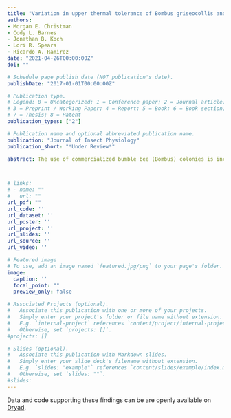```yaml
---
title: "Variation in upper thermal tolerance of Bombus griseocollis and B. impatiens (Hymenoptera: Apidae)"
authors:
- Morgan E. Christman
- Cody L. Barnes
- Jonathan B. Koch
- Lori R. Spears
- Ricardo A. Ramirez
date: "2021-04-26T00:00:00Z"
doi: ""

# Schedule page publish date (NOT publication's date).
publishDate: "2017-01-01T00:00:00Z"

# Publication type.
# Legend: 0 = Uncategorized; 1 = Conference paper; 2 = Journal article;
# 3 = Preprint / Working Paper; 4 = Report; 5 = Book; 6 = Book section;
# 7 = Thesis; 8 = Patent
publication_types: ["2"]

# Publication name and optional abbreviated publication name.
publication: "Journal of Insect Physiology"
publication_short: "*Under Review*"

abstract: The use of commercialized bumble bee (Bombus) colonies is increasing throughout the U.S. In order to make Bombus colonies available to producers across the country, there is an opportunity to diversify the market with species that are endemic to the areas they are employed. Identifying species’ tolerance to environmental extremes can assist with the commercialization of colonies for specific cropping systems and geographic regions. Here, we compared the upper thermal tolerance of two endemic North American bumble bee species - Bombus impatiens, a successfully commercialized species found in the eastern U.S., and Bombus griseocollis, a broadly distributed species that has not yet been commercialized. Additionally, we tested whether upper thermal tolerance varied within species by intertegular distance (ITD), body mass, and percent lipid. We found that the larger, wild B. griseocollis had a significantly higher thermal tolerance at death than the smaller, commercial B. impatiens (46.39C and 45.36C, respectively). However, within a species, temperature at death increased with lower ITD and dry mass, suggesting that smaller individuals have a higher thermal tolerance than their larger counterparts. A higher thermal tolerance is advantageous for colony commercialization, particularly in the western U.S. where temperatures are increasing due to ongoing and projected climate change. Overall, we found that B. griseocollis exhibit promising traits that are conducive for commercialization and could be a key species for pollination in diverse regions throughout the U.S. 



# links:
# - name: ""
#   url: ""
url_pdf: ""
url_code: ''
url_dataset: ''
url_poster: ''
url_project: ''
url_slides: ''
url_source: ''
url_video: ''

# Featured image
# To use, add an image named `featured.jpg/png` to your page's folder. 
image:
  caption: ''
  focal_point: ""
  preview_only: false

# Associated Projects (optional).
#   Associate this publication with one or more of your projects.
#   Simply enter your project's folder or file name without extension.
#   E.g. `internal-project` references `content/project/internal-project/index.md`.
#   Otherwise, set `projects: []`.
#projects: []

# Slides (optional).
#   Associate this publication with Markdown slides.
#   Simply enter your slide deck's filename without extension.
#   E.g. `slides: "example"` references `content/slides/example/index.md`.
#   Otherwise, set `slides: ""`.
#slides:
---
```


Data and code supporting these findings can be are openly available on [Dryad](#). 
